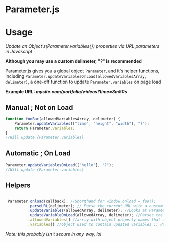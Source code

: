 # Parameter.js

# Usage

*Update an Object's(Parameter.variables{}) properties via URL parameters in Javascript*

**Although you may use a custom delimeter, "*?*" is recommended**

Parameter.js gives you a global object `Parameter`, and it's helper functions, including `Parameter.updateVariablesOnLoad(allowedVariablesArray, delimeter)`, a one-off function to update `Parameter.variables` on page load

**Example URL: *mysite.com/portfolio/videos?time=3m50s***

## Manual ; Not on Load
```javascript
function fooBar(allowedVariablesArray, delimeter) {
    Parameter.updateVariables(["time", "height", "width"], "?");
    return Parameter.variables;
}
//Will update {Parameter.variables}
```

## Automatic ;  On Load
```javascript
Parameter.updateVariablesOnLoad(["hello"], "?");
//Will update {Parameter.variables}
```

## Helpers 
```javascript

 Parameter.onload(callback); //Shorthand for window.onload = foo();
          .parseURL(delimeter); // Parse the current URL with a custom delimeter
          .updateVariables(allowedArray, delimeter); //Looks at Parameter.variables, updates variables if they're in allowedArray
          .updateVariableOnLoad(allowedArray, delimeter); //Parses the current URL on page load and updates allowed variables
          .allowedVariables[] //array with object property names that are allowed to be changed
          .variables{} //object used to contain updated variables ;; Parameter.variables[propName] = passedValue;  
```

*Note: this probably isn't secure in any way, lol* 

